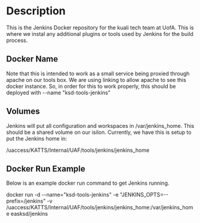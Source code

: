 # Description

This is the Jenkins Docker repository for the kuali tech team at UofA. This is where we instal any additional plugins or tools used by Jenkins for the build process.

## Docker Name

Note that this is intended to work as a small service being proxied through apache on our tools box. We are using linking to allow apache to see this docker instance. So, in order for this to work properly, this should be deployed with --name "ksd-tools-jenkins"

## Volumes

Jenkins will put all configuration and workspaces in /var/jenkins_home. This should be a shared volume on our isilon. Currently, we have this is setup to put the Jenkins home in:

/uaccess/KATTS/Internal/UAF/tools/jenkins/jenkins_home

## Docker Run Example

Below is an example docker run command to get Jenkins running. 

docker run -d --name="ksd-tools-jenkins" -e "JENKINS_OPTS=--prefix=/jenkins" -v /uaccess/KATTS/Internal/UAF/tools/jenkins/jenkins_home:/var/jenkins_home easksd/jenkins


